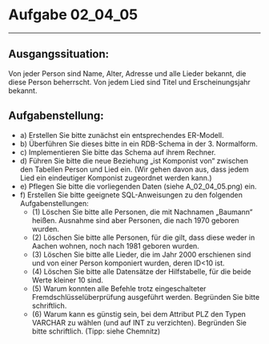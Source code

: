 # Aufgabe 02_04_05

---

## Ausgangssituation:

Von jeder Person sind Name, Alter, Adresse und alle Lieder bekannt, die diese Person beherrscht. Von jedem Lied sind Titel und Erscheinungsjahr bekannt.  

## Aufgabenstellung:

- a) Erstellen Sie bitte zunächst ein entsprechendes ER-Modell.
- b) Überführen Sie dieses bitte in ein RDB-Schema in der 3. Normalform.
- c) Implementieren Sie bitte das Schema auf ihrem Rechner.
- d) Führen Sie bitte die neue Beziehung „ist Komponist von“ zwischen den Tabellen Person und Lied ein. (Wir gehen davon aus, dass jedem Lied ein eindeutiger Komponist zugeordnet werden kann.)
- e) Pflegen Sie bitte die vorliegenden Daten (siehe A_02_04_05.png) ein.
- f) Erstellen Sie bitte geeignete SQL-Anweisungen zu den folgenden Aufgabenstellungen:
  - (1) Löschen Sie bitte alle Personen, die mit Nachnamen „Baumann“ heißen. Ausnahme sind aber Personen, die nach 1970 geboren wurden.
  - (2) Löschen Sie bitte alle Personen, für die gilt, dass diese weder in Aachen wohnen, noch nach 1981 geboren wurden. 
  - (3) Löschen Sie bitte alle Lieder, die im Jahr 2000 erschienen sind und von einer Person komponiert wurden, deren ID<10 ist.
  - (4) Löschen Sie bitte alle Datensätze der Hilfstabelle, für die beide Werte kleiner 10 sind.
  - (5) Warum konnten alle Befehle trotz eingeschalteter Fremdschlüsselüberprüfung ausgeführt werden. Begründen Sie bitte schriftlich. 
  - (6) Warum kann es günstig sein, bei dem Attribut PLZ den Typen VARCHAR zu wählen (und auf INT zu verzichten). Begründen Sie bitte schriftlich. (Tipp: siehe Chemnitz)
